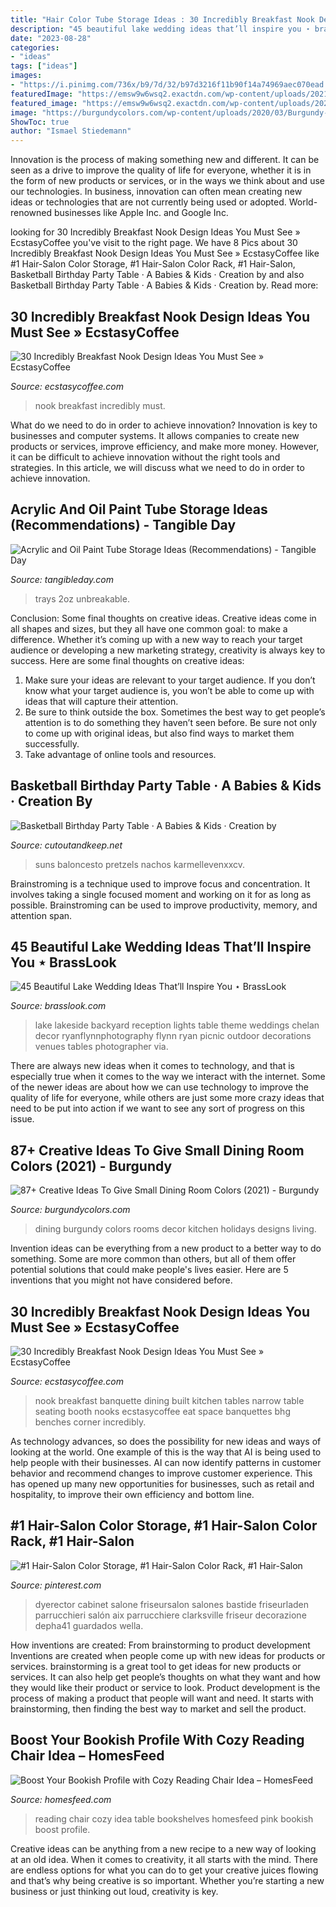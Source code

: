 ```yaml
---
title: "Hair Color Tube Storage Ideas : 30 Incredibly Breakfast Nook Design Ideas You Must See » Ecstasycoffee"
description: "45 beautiful lake wedding ideas that’ll inspire you ⋆ brasslook"
date: "2023-08-28"
categories:
- "ideas"
tags: ["ideas"]
images:
- "https://i.pinimg.com/736x/b9/7d/32/b97d3216f11b90f14a74969aec070ead.jpg"
featuredImage: "https://emsw9w6wsq2.exactdn.com/wp-content/uploads/2021/06/Paint-Tube-Trays.jpg?strip=all&amp;lossy=1&amp;w=1200&amp;ssl=1"
featured_image: "https://emsw9w6wsq2.exactdn.com/wp-content/uploads/2021/06/Paint-Tube-Trays.jpg?strip=all&amp;lossy=1&amp;w=1200&amp;ssl=1"
image: "https://burgundycolors.com/wp-content/uploads/2020/03/Burgundy-dining-formal-dining-room-casual-dining-room-ideas-modern-dining-room-ideas-colonial-dining-room-green-dining-rooms-2-6.jpg"
ShowToc: true
author: "Ismael Stiedemann"
---
```



Innovation is the process of making something new and different. It can be seen as a drive to improve the quality of life for everyone, whether it is in the form of new products or services, or in the ways we think about and use our technologies. In business, innovation can often mean creating new ideas or technologies that are not currently being used or adopted. World-renowned businesses like Apple Inc. and Google Inc.

	

		
looking for 30 Incredibly Breakfast Nook Design Ideas You Must See » EcstasyCoffee you've visit to the right page. We have 8 Pics about 30 Incredibly Breakfast Nook Design Ideas You Must See » EcstasyCoffee like #1 Hair-Salon Color Storage, #1 Hair-Salon Color Rack, #1 Hair-Salon, Basketball Birthday Party Table · A Babies &amp; Kids · Creation by and also Basketball Birthday Party Table · A Babies &amp; Kids · Creation by. Read more:
		
    
## 30 Incredibly Breakfast Nook Design Ideas You Must See » EcstasyCoffee

<img loading=lazy src="https://i0.wp.com/www.ecstasycoffee.com/wp-content/uploads/2016/11/Breakfast-Nook-Design-Ideas4.jpg?resize=550%2C733" onerror="this.onerror=null;this.src='https://tse3.mm.bing.net/th?id=OIP.KAVL1RtdoGS_c-4rrCgUWgHaJ3&amp;pid=15.1';" alt="30 Incredibly Breakfast Nook Design Ideas You Must See » EcstasyCoffee">

_Source: ecstasycoffee.com_

>nook breakfast incredibly must. 

	

What do we need to do in order to achieve innovation?
Innovation is key to businesses and computer systems. It allows companies to create new products or services, improve efficiency, and make more money. However, it can be difficult to achieve innovation without the right tools and strategies. In this article, we will discuss what we need to do in order to achieve innovation.

    
## Acrylic And Oil Paint Tube Storage Ideas (Recommendations) - Tangible Day

<img loading=lazy src="https://emsw9w6wsq2.exactdn.com/wp-content/uploads/2021/06/Paint-Tube-Trays.jpg?strip=all&amp;lossy=1&amp;w=1200&amp;ssl=1" onerror="this.onerror=null;this.src='https://tse4.mm.bing.net/th?id=OIP.lixqIENicVNIJlCEeohWhwHaFj&amp;pid=15.1';" alt="Acrylic and Oil Paint Tube Storage Ideas (Recommendations) - Tangible Day">

_Source: tangibleday.com_

>trays 2oz unbreakable. 

	

Conclusion: Some final thoughts on creative ideas.
Creative ideas come in all shapes and sizes, but they all have one common goal: to make a difference. Whether it’s coming up with a new way to reach your target audience or developing a new marketing strategy, creativity is always key to success. Here are some final thoughts on creative ideas: 
1. Make sure your ideas are relevant to your target audience. If you don’t know what your target audience is, you won’t be able to come up with ideas that will capture their attention. 
2. Be sure to think outside the box. Sometimes the best way to get people’s attention is to do something they haven’t seen before. Be sure not only to come up with original ideas, but also find ways to market them successfully. 
3. Take advantage of online tools and resources.

    
## Basketball Birthday Party Table · A Babies &amp; Kids · Creation By

<img loading=lazy src="https://images.coplusk.net/project_images/109906/image/pt_1_1321773215.jpg" onerror="this.onerror=null;this.src='https://tse3.mm.bing.net/th?id=OIP.UT4UoMz3Go0uFqZlkx_rOgHaFj&amp;pid=15.1';" alt="Basketball Birthday Party Table · A Babies &amp; Kids · Creation by">

_Source: cutoutandkeep.net_

>suns baloncesto pretzels nachos karmellevenxxcv. 

	

Brainstroming is a technique used to improve focus and concentration. It involves taking a single focused moment and working on it for as long as possible. Brainstroming can be used to improve productivity, memory, and attention span.

    
## 45 Beautiful Lake Wedding Ideas That’ll Inspire You ⋆ BrassLook

<img loading=lazy src="https://www.brasslook.com/wp-content/uploads/2018/05/Lake-Wedding-Idea-4.jpg" onerror="this.onerror=null;this.src='https://tse4.mm.bing.net/th?id=OIP.resh0U5PJUbVreeKvWlENQHaLH&amp;pid=15.1';" alt="45 Beautiful Lake Wedding Ideas That’ll Inspire You ⋆ BrassLook">

_Source: brasslook.com_

>lake lakeside backyard reception lights table theme weddings chelan decor ryanflynnphotography flynn ryan picnic outdoor decorations venues tables photographer via. 

	

There are always new ideas when it comes to technology, and that is especially true when it comes to the way we interact with the internet. Some of the newer ideas are about how we can use technology to improve the quality of life for everyone, while others are just some more crazy ideas that need to be put into action if we want to see any sort of progress on this issue.

    
## 87+ Creative Ideas To Give Small Dining Room Colors (2021) - Burgundy

<img loading=lazy src="https://burgundycolors.com/wp-content/uploads/2020/03/Burgundy-dining-formal-dining-room-casual-dining-room-ideas-modern-dining-room-ideas-colonial-dining-room-green-dining-rooms-2-6.jpg" onerror="this.onerror=null;this.src='https://tse1.mm.bing.net/th?id=OIP.4ytzxID62auokLNImLzuKAHaLH&amp;pid=15.1';" alt="87+ Creative Ideas To Give Small Dining Room Colors (2021) - Burgundy">

_Source: burgundycolors.com_

>dining burgundy colors rooms decor kitchen holidays designs living. 

	

Invention ideas can be everything from a new product to a better way to do something. Some are more common than others, but all of them offer potential solutions that could make people's lives easier. Here are 5 inventions that you might not have considered before.

    
## 30 Incredibly Breakfast Nook Design Ideas You Must See » EcstasyCoffee

<img loading=lazy src="https://i1.wp.com/www.ecstasycoffee.com/wp-content/uploads/2016/11/breakfast-nook-design-ideas17.jpg?resize=550%2C733" onerror="this.onerror=null;this.src='https://tse2.mm.bing.net/th?id=OIP.vgENxeakxzKOSoushKg1MAHaJ3&amp;pid=15.1';" alt="30 Incredibly Breakfast Nook Design Ideas You Must See » EcstasyCoffee">

_Source: ecstasycoffee.com_

>nook breakfast banquette dining built kitchen tables narrow table seating booth nooks ecstasycoffee eat space banquettes bhg benches corner incredibly. 

	

As technology advances, so does the possibility for new ideas and ways of looking at the world. One example of this is the way that AI is being used to help people with their businesses. AI can now identify patterns in customer behavior and recommend changes to improve customer experience. This has opened up many new opportunities for businesses, such as retail and hospitality, to improve their own efficiency and bottom line.

    
## #1 Hair-Salon Color Storage, #1 Hair-Salon Color Rack, #1 Hair-Salon

<img loading=lazy src="https://i.pinimg.com/736x/b9/7d/32/b97d3216f11b90f14a74969aec070ead.jpg" onerror="this.onerror=null;this.src='https://tse4.mm.bing.net/th?id=OIP.cBEN982RNijWmxruFzo44QAAAA&amp;pid=15.1';" alt="#1 Hair-Salon Color Storage, #1 Hair-Salon Color Rack, #1 Hair-Salon">

_Source: pinterest.com_

>dyerector cabinet salone friseursalon salones bastide friseurladen parrucchieri salón aix parrucchiere clarksville friseur decorazione depha41 guardados wella. 

	

How inventions are created: From brainstorming to product development
Inventions are created when people come up with new ideas for products or services. brainstorming is a great tool to get ideas for new products or services. It can also help get people’s thoughts on what they want and how they would like their product or service to look. Product development is the process of making a product that people will want and need. It starts with brainstorming, then finding the best way to market and sell the product.

    
## Boost Your Bookish Profile With Cozy Reading Chair Idea – HomesFeed

<img loading=lazy src="http://homesfeed.com/wp-content/uploads/2015/09/luxurious-classic-room-design-with-recessed-wall-bookshelves-and-pink-tufted-cpzy-reading-chair-beneath-glass-wall-with-small-round-table-on-wooden-floor.jpg" onerror="this.onerror=null;this.src='https://tse4.mm.bing.net/th?id=OIP.XkwUGt0rEdq48kmcu43s6wHaKY&amp;pid=15.1';" alt="Boost Your Bookish Profile with Cozy Reading Chair Idea – HomesFeed">

_Source: homesfeed.com_

>reading chair cozy idea table bookshelves homesfeed pink bookish boost profile. 

	

Creative ideas can be anything from a new recipe to a new way of looking at an old idea. When it comes to creativity, it all starts with the mind. There are endless options for what you can do to get your creative juices flowing and that’s why being creative is so important. Whether you’re starting a new business or just thinking out loud, creativity is key.

